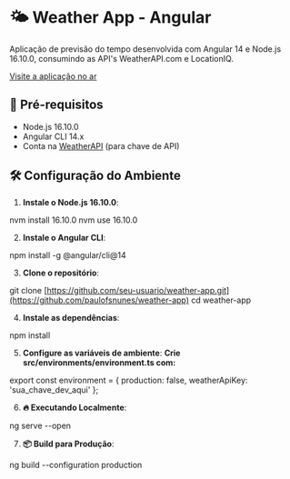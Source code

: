 # 🌤️ Weather App - Angular

Aplicação de previsão do tempo desenvolvida com Angular 14 e Node.js 16.10.0, consumindo as API's WeatherAPI.com e LocationIQ.

[Visite a aplicação no ar](https://weather-app-umber-phi-28.vercel.app/)

## 🚀 Pré-requisitos

- Node.js 16.10.0
- Angular CLI 14.x
- Conta na [WeatherAPI](https://www.weatherapi.com/) (para chave de API)

## 🛠️ Configuração do Ambiente

1. **Instale o Node.js 16.10.0**:

  nvm install 16.10.0
  nvm use 16.10.0

2. **Instale o Angular CLI**:

  npm install -g @angular/cli@14

3. **Clone o repositório**:

  git clone [https://github.com/seu-usuario/weather-app.git](https://github.com/paulofsnunes/weather-app)
  cd weather-app

4. **Instale as dependências**:

  npm install

5. **Configure as variáveis de ambiente**:
**Crie src/environments/environment.ts com:**

export const environment = {
  production: false,
  weatherApiKey: 'sua_chave_dev_aqui'
};

6. **🔥 Executando Localmente**:

ng serve --open

7. **📦 Build para Produção**:

ng build --configuration production
